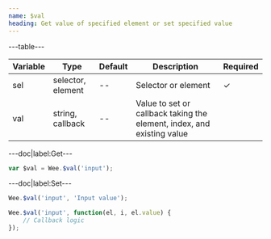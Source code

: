 ```yaml
---
name: $val
heading: Get value of specified element or set specified value
---
```


---table---

| Variable | Type              | Default | Description                                                            | Required |
| -------- | ----------------- | ------- | ---------------------------------------------------------------------- | -------- |
| sel      | selector, element | --      | Selector or element                                                    | &#10003; |
| val      | string, callback  | --      | Value to set or callback taking the element, index, and existing value |          |

---doc|label:Get---

```javascript
var $val = Wee.$val('input');
```

---doc|label:Set---

```javascript
Wee.$val('input', 'Input value');
```

```javascript
Wee.$val('input', function(el, i, el.value) {
    // Callback logic
});
```